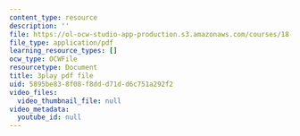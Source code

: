 ```yaml
---
content_type: resource
description: ''
file: https://ol-ocw-studio-app-production.s3.amazonaws.com/courses/18-03sc-differential-equations-fall-2011/5895be838f08f8ddd71dd6c751a292f2_YUjdyKhWt6E.pdf
file_type: application/pdf
learning_resource_types: []
ocw_type: OCWFile
resourcetype: Document
title: 3play pdf file
uid: 5895be83-8f08-f8dd-d71d-d6c751a292f2
video_files:
  video_thumbnail_file: null
video_metadata:
  youtube_id: null
---
```

